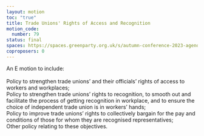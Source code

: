 ```yaml
---
layout: motion
toc: "true"
title: Trade Unions' Rights of Access and Recognition
motion_code:
  number: 79
status: final
spaces: https://spaces.greenparty.org.uk/s/autumn-conference-2023-agenda-forum/post/post/view?id=11049
coproposers: 0
---
```

An E motion to include:\
\
Policy to strengthen trade unions’ and their officials’ rights of access to workers and workplaces;\
Policy to strengthen trade unions’ rights to recognition, to smooth out and facilitate the process of getting recognition in workplace, and to ensure the choice of independent trade union is in workers’ hands;\
Policy to improve trade unions’ rights to collectively bargain for the pay and conditions of those for whom they are recognised representatives;\
Other policy relating to these objectives.